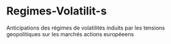 # Regimes-Volatilit-s
Anticipations des régimes de volatilités induits par les tensions geopolitiques sur les marchés actions européeens
